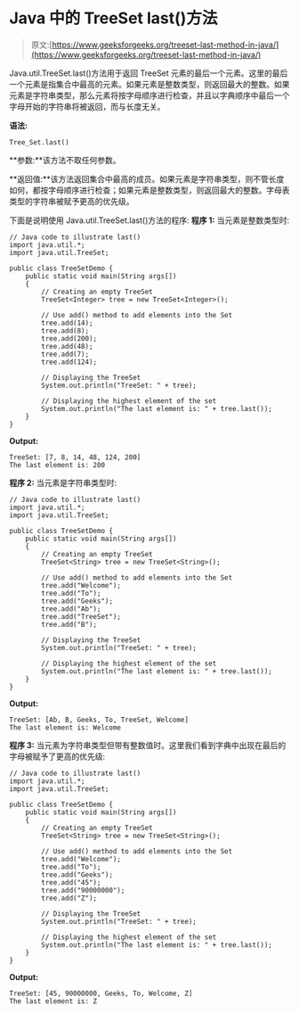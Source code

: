 # Java 中的 TreeSet last()方法

> 原文:[https://www.geeksforgeeks.org/treeset-last-method-in-java/](https://www.geeksforgeeks.org/treeset-last-method-in-java/)

Java.util.TreeSet.last()方法用于返回 TreeSet 元素的最后一个元素。这里的最后一个元素是指集合中最高的元素。如果元素是整数类型，则返回最大的整数。如果元素是字符串类型，那么元素将按字母顺序进行检查，并且以字典顺序中最后一个字母开始的字符串将被返回，而与长度无关。

**语法:**

```
Tree_Set.last()
```

**参数:**该方法不取任何参数。

**返回值:**该方法返回集合中最高的成员。如果元素是字符串类型，则不管长度如何，都按字母顺序进行检查；如果元素是整数类型，则返回最大的整数。字母表类型的字符串被赋予更高的优先级。

下面是说明使用 Java.util.TreeSet.last()方法的程序:
**程序 1:** 当元素是整数类型时:

```
// Java code to illustrate last()
import java.util.*;
import java.util.TreeSet;

public class TreeSetDemo {
    public static void main(String args[])
    {
        // Creating an empty TreeSet
        TreeSet<Integer> tree = new TreeSet<Integer>();

        // Use add() method to add elements into the Set
        tree.add(14);
        tree.add(8);
        tree.add(200);
        tree.add(48);
        tree.add(7);
        tree.add(124);

        // Displaying the TreeSet
        System.out.println("TreeSet: " + tree);

        // Displaying the highest element of the set
        System.out.println("The last element is: " + tree.last());
    }
}
```

**Output:**

```
TreeSet: [7, 8, 14, 48, 124, 200]
The last element is: 200

```

**程序 2:** 当元素是字符串类型时:

```
// Java code to illustrate last()
import java.util.*;
import java.util.TreeSet;

public class TreeSetDemo {
    public static void main(String args[])
    {
        // Creating an empty TreeSet
        TreeSet<String> tree = new TreeSet<String>();

        // Use add() method to add elements into the Set
        tree.add("Welcome");
        tree.add("To");
        tree.add("Geeks");
        tree.add("Ab");
        tree.add("TreeSet");
        tree.add("B");

        // Displaying the TreeSet
        System.out.println("TreeSet: " + tree);

        // Displaying the highest element of the set
        System.out.println("The last element is: " + tree.last());
    }
}
```

**Output:**

```
TreeSet: [Ab, B, Geeks, To, TreeSet, Welcome]
The last element is: Welcome

```

**程序 3:** 当元素为字符串类型但带有整数值时。这里我们看到字典中出现在最后的字母被赋予了更高的优先级:

```
// Java code to illustrate last()
import java.util.*;
import java.util.TreeSet;

public class TreeSetDemo {
    public static void main(String args[])
    {
        // Creating an empty TreeSet
        TreeSet<String> tree = new TreeSet<String>();

        // Use add() method to add elements into the Set
        tree.add("Welcome");
        tree.add("To");
        tree.add("Geeks");
        tree.add("45");
        tree.add("90000000");
        tree.add("Z");

        // Displaying the TreeSet
        System.out.println("TreeSet: " + tree);

        // Displaying the highest element of the set
        System.out.println("The last element is: " + tree.last());
    }
}
```

**Output:**

```
TreeSet: [45, 90000000, Geeks, To, Welcome, Z]
The last element is: Z

```